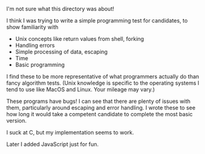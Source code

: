 I'm not sure what this directory was about!

I think I was trying to write a simple programming test for candidates, to show familiarity with

- Unix concepts like return values from shell, forking
- Handling errors
- Simple processing of data, escaping
- Time
- Basic programming

I find these to be more representative of what programmers actually do than fancy algorithm tests.
(Unix knowledge is specific to the operating systems I tend to use like MacOS and Linux. Your mileage may
vary.)

These programs have bugs! I can see that there are plenty of issues with them, particularly around
escaping and error handling. I wrote these to see how long it would take a competent candidate to complete 
the most basic version.

I suck at C, but my implementation seems to work.

Later I added JavaScript just for fun.
